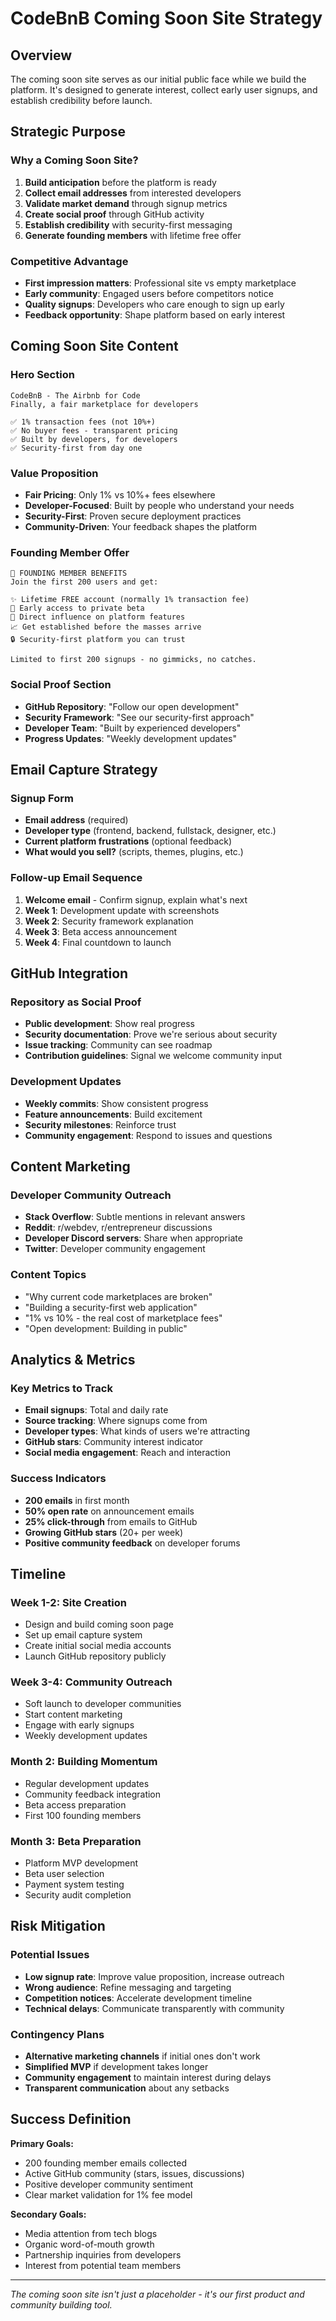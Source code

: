 # CodeBnB Coming Soon Site Strategy

## Overview

The coming soon site serves as our initial public face while we build the platform. It's designed to generate interest, collect early user signups, and establish credibility before launch.

## Strategic Purpose

### Why a Coming Soon Site?
1. **Build anticipation** before the platform is ready
2. **Collect email addresses** from interested developers
3. **Validate market demand** through signup metrics
4. **Create social proof** through GitHub activity
5. **Establish credibility** with security-first messaging
6. **Generate founding members** with lifetime free offer

### Competitive Advantage
- **First impression matters**: Professional site vs empty marketplace
- **Early community**: Engaged users before competitors notice
- **Quality signups**: Developers who care enough to sign up early
- **Feedback opportunity**: Shape platform based on early interest

## Coming Soon Site Content

### Hero Section
```
CodeBnB - The Airbnb for Code
Finally, a fair marketplace for developers

✅ 1% transaction fees (not 10%+)
✅ No buyer fees - transparent pricing
✅ Built by developers, for developers
✅ Security-first from day one
```

### Value Proposition
- **Fair Pricing**: Only 1% vs 10%+ fees elsewhere
- **Developer-Focused**: Built by people who understand your needs  
- **Security-First**: Proven secure deployment practices
- **Community-Driven**: Your feedback shapes the platform

### Founding Member Offer
```
🎯 FOUNDING MEMBER BENEFITS
Join the first 200 users and get:

✨ Lifetime FREE account (normally 1% transaction fee)
🚀 Early access to private beta
💬 Direct influence on platform features  
📈 Get established before the masses arrive
🔒 Security-first platform you can trust

Limited to first 200 signups - no gimmicks, no catches.
```

### Social Proof Section
- **GitHub Repository**: "Follow our open development"
- **Security Framework**: "See our security-first approach"
- **Developer Team**: "Built by experienced developers"
- **Progress Updates**: "Weekly development updates"

## Email Capture Strategy

### Signup Form
- **Email address** (required)
- **Developer type** (frontend, backend, fullstack, designer, etc.)
- **Current platform frustrations** (optional feedback)
- **What would you sell?** (scripts, themes, plugins, etc.)

### Follow-up Email Sequence
1. **Welcome email** - Confirm signup, explain what's next
2. **Week 1**: Development update with screenshots
3. **Week 2**: Security framework explanation 
4. **Week 3**: Beta access announcement
5. **Week 4**: Final countdown to launch

## GitHub Integration

### Repository as Social Proof
- **Public development**: Show real progress
- **Security documentation**: Prove we're serious about security
- **Issue tracking**: Community can see roadmap
- **Contribution guidelines**: Signal we welcome community input

### Development Updates
- **Weekly commits**: Show consistent progress
- **Feature announcements**: Build excitement
- **Security milestones**: Reinforce trust
- **Community engagement**: Respond to issues and questions

## Content Marketing

### Developer Community Outreach
- **Stack Overflow**: Subtle mentions in relevant answers
- **Reddit**: r/webdev, r/entrepreneur discussions
- **Developer Discord servers**: Share when appropriate
- **Twitter**: Developer community engagement

### Content Topics
- "Why current code marketplaces are broken"
- "Building a security-first web application"
- "1% vs 10% - the real cost of marketplace fees"
- "Open development: Building in public"

## Analytics & Metrics

### Key Metrics to Track
- **Email signups**: Total and daily rate
- **Source tracking**: Where signups come from
- **Developer types**: What kinds of users we're attracting
- **GitHub stars**: Community interest indicator
- **Social media engagement**: Reach and interaction

### Success Indicators
- **200 emails** in first month
- **50% open rate** on announcement emails
- **25% click-through** from emails to GitHub
- **Growing GitHub stars** (20+ per week)
- **Positive community feedback** on developer forums

## Timeline

### Week 1-2: Site Creation
- Design and build coming soon page
- Set up email capture system
- Create initial social media accounts
- Launch GitHub repository publicly

### Week 3-4: Community Outreach  
- Soft launch to developer communities
- Start content marketing
- Engage with early signups
- Weekly development updates

### Month 2: Building Momentum
- Regular development updates
- Community feedback integration
- Beta access preparation
- First 100 founding members

### Month 3: Beta Preparation
- Platform MVP development
- Beta user selection
- Payment system testing
- Security audit completion

## Risk Mitigation

### Potential Issues
- **Low signup rate**: Improve value proposition, increase outreach
- **Wrong audience**: Refine messaging and targeting
- **Competition notices**: Accelerate development timeline
- **Technical delays**: Communicate transparently with community

### Contingency Plans
- **Alternative marketing channels** if initial ones don't work
- **Simplified MVP** if development takes longer
- **Community engagement** to maintain interest during delays
- **Transparent communication** about any setbacks

## Success Definition

**Primary Goals:**
- 200 founding member emails collected
- Active GitHub community (stars, issues, discussions)
- Positive developer community sentiment
- Clear market validation for 1% fee model

**Secondary Goals:**
- Media attention from tech blogs
- Organic word-of-mouth growth
- Partnership inquiries from developers
- Interest from potential team members

---

*The coming soon site isn't just a placeholder - it's our first product and community building tool.*
